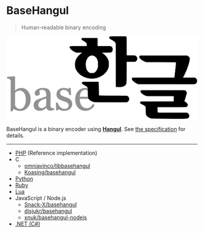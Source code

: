 BaseHangul
========

> Human-readable binary encoding

![](img/logo.png)

BaseHangul is a binary encoder using **[Hangul](http://en.wikipedia.org/wiki/Hangul)**. See [the specification](https://basehangul.github.io) for details.

-------

* [PHP](https://github.com/koreapyj/basehangul) (Reference implementation)
* C
  * [omniavinco/libbasehangul](https://github.com/omniavinco/libbasehangul)
  * [Koasing/basehangul](https://github.com/Koasing/basehangul)
* [Python](https://github.com/ssut/basehangul)
* [Ruby](https://github.com/yous/basehangul)
* [Lua](https://github.com/theeluwin/basehangul)
* JavaScript / Node.js
  * [Snack-X/basehangul](https://github.com/Snack-X/basehangul)
  * [disjukr/basehangul](https://github.com/disjukr/basehangul)
  * [xnuk/basehangul-nodejs](https://github.com/xnuk/basehangul-nodejs)
* [.NET (C#)](https://basehanguldotnet.codeplex.com)
